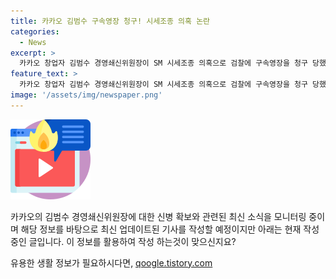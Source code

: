 ```yaml
---
title: 카카오 김범수 구속영장 청구! 시세조종 의혹 논란
categories:
  - News
excerpt: >
  카카오 창업자 김범수 경영쇄신위원장이 SM 시세조종 의혹으로 검찰에 구속영장을 청구 당했다. 17일 서울남부지검 금융조사2부가 자본시장법 위반 혐의로 새로운 조치를 취했다. 지난해 2월 SM엔터 인수과정에서 시세를 조작하여 하이브의 공개매수를 방해한 혐의가 제기됐다. 김 위원장은 소환조사 당시 매수 안건을 받았지만 구체적인 매수과정에 대해서는 보고받지 않았다고 진술했다.
feature_text: >
  카카오 창업자 김범수 경영쇄신위원장이 SM 시세조종 의혹으로 검찰에 구속영장을 청구 당했다. 17일 서울남부지검 금융조사2부가 자본시장법 위반 혐의로 새로운 조치를 취했다. 지난해 2월 SM엔터 인수과정에서 시세를 조작하여 하이브의 공개매수를 방해한 혐의가 제기됐다. 김 위원장은 소환조사 당시 매수 안건을 받았지만 구체적인 매수과정에 대해서는 보고받지 않았다고 진술했다.
image: '/assets/img/newspaper.png'
---
```


<p><img src="/assets/img/news.png" alt="rentncar 속보" /></p>

<p>카카오의 김범수 경영쇄신위원장에 대한 신병 확보와 관련된 최신 소식을 모니터링 중이며 해당 정보를 바탕으로 최신 업데이트된 기사를 작성할 예정이지만 아래는 현재 작성 중인 글입니다. 이 정보를 활용하여 작성 하는것이 맞으신지요?</p>
유용한 생활 정보가 필요하시다면, <a href="https://qoogle.tistory.com" rel="dofollow">qoogle.tistory.com</a>


